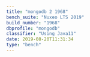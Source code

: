 ```yaml
---
title: "mongodb 2 1968"
bench_suite: "Nuxeo LTS 2019"
build_number: "1968"
dbprofile: "mongodb"
classifier: "Using Java11"
date: 2019-08-20T11:31:34
type: "bench"
---
```

